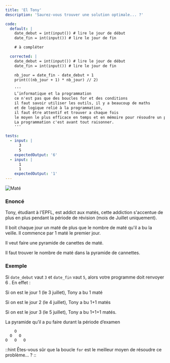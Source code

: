 ```yaml
---
title: 'El Tony'
description: 'Saurez-vous trouver une solution optimale... ?'

code:
  default: |
    date_debut = int(input()) # lire le jour de début
    date_fin = int(input()) # lire le jour de fin

    # à compléter

  corrected: |
    date_debut = int(input()) # lire le jour de début
    date_fin = int(input()) # lire le jour de fin

    nb_jour = date_fin - date_debut + 1
    print(((nb_jour + 1) * nb_jour) // 2)

    '''
    L’informatique et la programmation
    ce n'est pas que des boucles for et des conditions
    il faut savoir utiliser les outils, il y a beaucoup de maths
    et de logique relié à la programmation,
    il faut être attentif et trouver a chaque fois
    le moyen le plus efficace en temps et en mémoire pour résoudre un problème.
    La programmation c'est avant tout raisonner.
    '''

tests:
  - input: |
      3
      5
    expectedOutput: '6'
  - input: |
      1
      1
    expectedOutput: '1'
---
```


![Maté](/banner/tony.png)

### Enoncé

Tony, étudiant à l'EPFL, est addict aux matés, cette addiction s'accentue de plus en plus pendant la période de révision (mois de Juillet uniquement).

Il boit chaque jour un maté de plus que le nombre de maté qu'il a bu la veille. Il commence par 1 maté le premier jour.

Il veut faire une pyramide de canettes de maté.

Il faut trouver le nombre de maté dans la pyramide de cannettes.

### Exemple

Si `date_debut` vaut `3` et `date_fin` vaut `5`, alors votre programme doit renvoyer 6 . En effet :

Si on est le jour 1 (le 3 juillet), Tony a bu 1 maté

Si on est le jour 2 (le 4 juillet), Tony a bu 1+1 matés

Si on est le jour 3 (le 5 juillet), Tony a bu 1+1+1 matés.

La pyramide qu’il a pu faire durant la période d’examen

```
    O
  O   O
O   O   O
```

::hint
Êtes-vous sûr que la boucle `for` est le meilleur moyen de résoudre ce problème… ?
::
